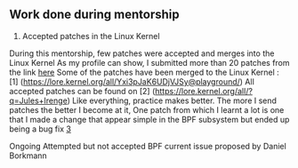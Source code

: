 ## Work done during mentorship
 1. Accepted patches in the Linux Kernel

During this mentorship, few patches were accepted and merges into the Linux Kernel
As my profile can show, I submitted more than 20 patches from the link  [here](https://linuxlists.cc/profile/52567/Jules_Irenge)
Some of the patches have been merged to the Linux Kernel :
[1] (https://lore.kernel.org/all/Yxi3pJaK6UDjVJSy@playground/)
All accepted patches can be found on [2] (https://lore.kernel.org/all/?q=Jules+Irenge)
Like everything, practice makes better. The more I send patches the better I become at it, One patch from which I learnt a lot is one that I made a change that appear simple in the BPF subsystem but ended up being a bug fix [3](https://git.kernel.org/pub/scm/linux/kernel/git/bpf/bpf-next.git/commit/?id=9fad7fe5b298) 

 
 Ongoing
 Attempted but not accepted
 BPF current issue proposed by Daniel Borkmann </li>
     </ol>

